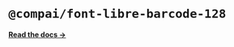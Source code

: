 # `@compai/font-libre-barcode-128`

[**Read the docs &rarr;**](https://components.ai/docs/typefaces/libre-barcode-128)

